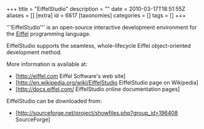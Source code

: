 +++
title = "EiffelStudio"
description = ""
date = 2010-03-17T18:51:55Z
aliases = []
[extra]
id = 6617
[taxonomies]
categories = []
tags = []
+++

'''EiffelStudio''' is an open-source interactive development environment for the [Eiffel](https://rosettacode.org/wiki/Eiffel) programming language.

EiffelStudio supports the seamless, whole-lifecycle Eiffel object-oriented development method.

More information is available at:

* [http://eiffel.com Eiffel Software's web site]
* [http://en.wikipedia.org/wiki/EiffelStudio EiffelStudio page on Wikipedia]
* [http://docs.eiffel.com/ EiffelStudio online documentation pages]

EiffelStudio can be downloaded from:

* [http://sourceforge.net/project/showfiles.php?group_id=196408 SourceForge]

